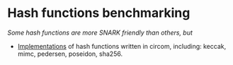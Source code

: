 # Hash functions benchmarking

_Some hash functions are more SNARK friendly than others, but_

- [Implementations](https://github.com/trangnv/zkclass/tree/main/code/zku/week2/circuits) of hash functions written in circom, including: keccak, mimc, pedersen, poseidon, sha256.
